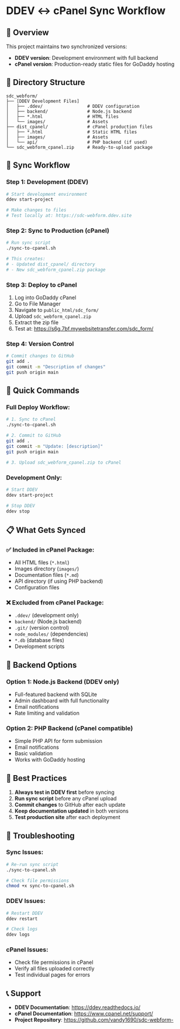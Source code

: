 # DDEV ↔ cPanel Sync Workflow

## 🎯 Overview
This project maintains two synchronized versions:
- **DDEV version**: Development environment with full backend
- **cPanel version**: Production-ready static files for GoDaddy hosting

## 📁 Directory Structure
```
sdc_webform/
├── [DDEV Development Files]
│   ├── .ddev/                 # DDEV configuration
│   ├── backend/               # Node.js backend
│   ├── *.html                 # HTML files
│   └── images/                # Assets
├── dist_cpanel/               # cPanel production files
│   ├── *.html                 # Static HTML files
│   ├── images/                # Assets
│   └── api/                   # PHP backend (if used)
└── sdc_webform_cpanel.zip     # Ready-to-upload package
```

## 🔄 Sync Workflow

### **Step 1: Development (DDEV)**
```bash
# Start development environment
ddev start-project

# Make changes to files
# Test locally at: https://sdc-webform.ddev.site
```

### **Step 2: Sync to Production (cPanel)**
```bash
# Run sync script
./sync-to-cpanel.sh

# This creates:
# - Updated dist_cpanel/ directory
# - New sdc_webform_cpanel.zip package
```

### **Step 3: Deploy to cPanel**
1. Log into GoDaddy cPanel
2. Go to File Manager
3. Navigate to `public_html/sdc_form/`
4. Upload `sdc_webform_cpanel.zip`
5. Extract the zip file
6. Test at: https://s6g.7bf.mywebsitetransfer.com/sdc_form/

### **Step 4: Version Control**
```bash
# Commit changes to GitHub
git add .
git commit -m "Description of changes"
git push origin main
```

## 🚀 Quick Commands

### **Full Deploy Workflow:**
```bash
# 1. Sync to cPanel
./sync-to-cpanel.sh

# 2. Commit to GitHub
git add .
git commit -m "Update: [description]"
git push origin main

# 3. Upload sdc_webform_cpanel.zip to cPanel
```

### **Development Only:**
```bash
# Start DDEV
ddev start-project

# Stop DDEV
ddev stop
```

## 📋 What Gets Synced

### **✅ Included in cPanel Package:**
- All HTML files (`*.html`)
- Images directory (`images/`)
- Documentation files (`*.md`)
- API directory (if using PHP backend)
- Configuration files

### **❌ Excluded from cPanel Package:**
- `.ddev/` (development only)
- `backend/` (Node.js backend)
- `.git/` (version control)
- `node_modules/` (dependencies)
- `*.db` (database files)
- Development scripts

## 🔧 Backend Options

### **Option 1: Node.js Backend (DDEV only)**
- Full-featured backend with SQLite
- Admin dashboard with full functionality
- Email notifications
- Rate limiting and validation

### **Option 2: PHP Backend (cPanel compatible)**
- Simple PHP API for form submission
- Email notifications
- Basic validation
- Works with GoDaddy hosting

## 🎯 Best Practices

1. **Always test in DDEV first** before syncing
2. **Run sync script** before any cPanel upload
3. **Commit changes** to GitHub after each update
4. **Keep documentation updated** in both versions
5. **Test production site** after each deployment

## 🚨 Troubleshooting

### **Sync Issues:**
```bash
# Re-run sync script
./sync-to-cpanel.sh

# Check file permissions
chmod +x sync-to-cpanel.sh
```

### **DDEV Issues:**
```bash
# Restart DDEV
ddev restart

# Check logs
ddev logs
```

### **cPanel Issues:**
- Check file permissions in cPanel
- Verify all files uploaded correctly
- Test individual pages for errors

## 📞 Support
- **DDEV Documentation**: https://ddev.readthedocs.io/
- **cPanel Documentation**: https://www.cpanel.net/support/
- **Project Repository**: https://github.com/vandy1690/sdc-webform-